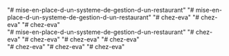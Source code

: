 "# mise-en-place-d-un-systeme-de-gestion-d-un-restaurant" 
"# mise-en-place-d-un-systeme-de-gestion-d-un-restaurant" 
"# chez-eva" 
"# chez-eva" 
"# chez-eva"                 
"# mise-en-place-d-un-systeme-de-gestion-d-un-restaurant" 
"# chez-eva" 
"# chez-eva" 
"# chez-eva" 
"# chez-eva"  
"# chez-eva" 
"# chez-eva" 
"# chez-eva" 
